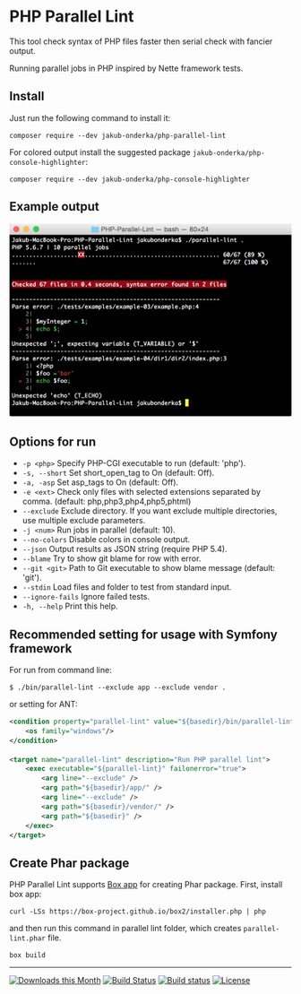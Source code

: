 # PHP Parallel Lint
This tool check syntax of PHP files faster then serial check with fancier output.

Running parallel jobs in PHP inspired by Nette framework tests.

## Install
Just run the following command to install it:

    composer require --dev jakub-onderka/php-parallel-lint

For colored output install the suggested package `jakub-onderka/php-console-highlighter`:

    composer require --dev jakub-onderka/php-console-highlighter

## Example output
![Alt text](/tests/examples/example-images/use-error.png?raw=true "Example use of tool with error")


## Options for run
- `-p <php>`        Specify PHP-CGI executable to run (default: 'php').
- `-s, --short`     Set short_open_tag to On (default: Off).
- `-a, -asp`        Set asp_tags to On (default: Off).
- `-e <ext>`        Check only files with selected extensions separated by comma. (default: php,php3,php4,php5,phtml)
- `--exclude`       Exclude directory. If you want exclude multiple directories, use multiple exclude parameters.
- `-j <num>`        Run <num> jobs in parallel (default: 10).
- `--no-colors`     Disable colors in console output.
- `--json`          Output results as JSON string (require PHP 5.4).
- `--blame`         Try to show git blame for row with error.
- `--git <git>`     Path to Git executable to show blame message (default: 'git').
- `--stdin`         Load files and folder to test from standard input.
- `--ignore-fails`  Ignore failed tests.
- `-h, --help`      Print this help.


## Recommended setting for usage with Symfony framework
For run from command line:

```
$ ./bin/parallel-lint --exclude app --exclude vendor .
```

or setting for ANT:

```xml
<condition property="parallel-lint" value="${basedir}/bin/parallel-lint.bat" else="${basedir}/bin/parallel-lint">
    <os family="windows"/>
</condition>

<target name="parallel-lint" description="Run PHP parallel lint">
    <exec executable="${parallel-lint}" failonerror="true">
        <arg line="--exclude" />
        <arg path="${basedir}/app/" />
        <arg line="--exclude" />
        <arg path="${basedir}/vendor/" />
        <arg path="${basedir}" />
    </exec>
</target>
```

## Create Phar package
PHP Parallel Lint supports [Box app](https://box-project.github.io/box2/) for creating Phar package. First, install box app:

```
curl -LSs https://box-project.github.io/box2/installer.php | php
```

and then run this command in parallel lint folder, which creates `parallel-lint.phar` file.

```
box build
```

------

[![Downloads this Month](https://img.shields.io/packagist/dm/jakub-onderka/php-parallel-lint.svg)](https://packagist.org/packages/jakub-onderka/php-parallel-lint)
[![Build Status](https://travis-ci.org/JakubOnderka/PHP-Parallel-Lint.svg?branch=master)](https://travis-ci.org/JakubOnderka/PHP-Parallel-Lint)
[![Build status](https://ci.appveyor.com/api/projects/status/5n3qqa3r66aoghjo/branch/master?svg=true)](https://ci.appveyor.com/project/JakubOnderka/php-parallel-lint/branch/master)
[![License](https://poser.pugx.org/jakub-onderka/php-parallel-lint/license.svg)](https://packagist.org/packages/jakub-onderka/php-parallel-lint)
